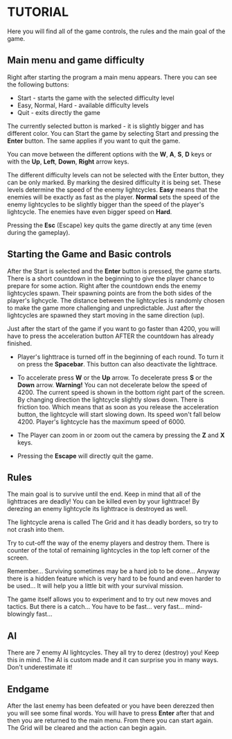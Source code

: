 # TUTORIAL

Here you will find all of the game controls, the rules and the main goal of the game.

## Main menu and game difficulty

Right after starting the program a main menu appears. There you can see the following buttons:

* Start - starts the game with the selected difficulty level
* Easy, Normal, Hard - available difficulty levels
* Quit - exits directly the game

The currently selected button is marked - it is slightly bigger and has different color. You can Start the game by selecting Start and pressing the **Enter** button. The same applies if you want to quit the game.

You can move between the different options with the **W**, **A**, **S**, **D** keys or with the **Up**, **Left**, **Down**, **Right** arrow keys.

The different difficulty levels can not be selected with the Enter button, they can be only marked. By marking the desired difficulty it is being set. These levels determine the speed of the enemy lightcycles. **Easy** means that the enemies will be exactly as fast as the player. **Normal** sets the speed of the enemy lightcycles to be slightly bigger than the speed of the player's lightcycle. The enemies have even bigger speed on **Hard**.

Pressing the **Esc** (Escape) key quits the game directly at any time (even during the gameplay).

## Starting the Game and Basic controls

After the Start is selected and the **Enter** button is pressed, the game starts. There is a short countdown in the beginning to give the player chance to prepare for some action. Right after the countdown ends the enemy lightcycles spawn. Their spawning points are from the both sides of the player's lighcycle. The distance between the lightcycles is randomly chosen to make the game more challenging and unpredictable. Just after the lightcycles are spawned they start moving in the same direction (up).

Just after the start of the game if you want to go faster than 4200, you will have to press the acceleration button AFTER the countdown has already finished.

* Player's lighttrace is turned off in the beginning of each round. To turn it on press the **Spacebar**. This button can also deactivate the lighttrace.

* To accelerate press **W** or the **Up** arrow. To decelerate press **S** or the **Down** arrow. **Warning!** You can not decelerate below the speed of 4200. The current speed is shown in the bottom right part of the screen. By changing direction the lightcycle slightly slows down. There is friction too. Which means that as soon as you release the acceleration button, the lightcycle will start slowing down. Its speed won't fall below 4200. Player's lightcycle has the maximum speed of 6000.

* The Player can zoom in or zoom out the camera by pressing the **Z** and **X** keys.

* Pressing the **Escape** will directly quit the game.

## Rules

The main goal is to survive until the end. Keep in mind that all of the lighttraces are deadly! You can be killed even by your lighttrace! By derezing an enemy lightcycle its lighttrace is destroyed as well.

The lightcycle arena is called The Grid and it has deadly borders, so try to not crash into them.

Try to cut-off the way of the enemy players and destroy them. There is counter of the total of remaining lightcycles in the top left corner of the screen.

Remember... Surviving sometimes may be a hard job to be done... Anyway there is a hidden feature which is very hard to be found and even harder to be used... It will help you a little bit with your survival mission.

The game itself allows you to experiment and to try out new moves and tactics. But there is a catch... You have to be fast... very fast... mind-blowingly fast...

## AI

There are 7 enemy AI lightcycles. They all try to derez (destroy) you! Keep this in mind. The AI is custom made and it can surprise you in many ways. Don't underestimate it!

## Endgame

After the last enemy has been defeated or you have been derezzed then you will see some final words. You will have to press **Enter** after that and then you are returned to the main menu. From there you can start again. The Grid will be cleared and the action can begin again.